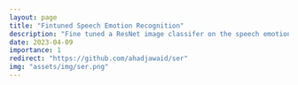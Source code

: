 ```yaml
---
layout: page
title: "Fintuned Speech Emotion Recognition"
description: "Fine tuned a ResNet image classifer on the speech emotion recongition task."
date: 2023-04-09
importance: 1
redirect: "https://github.com/ahadjawaid/ser"
img: "assets/img/ser.png"
---
```

